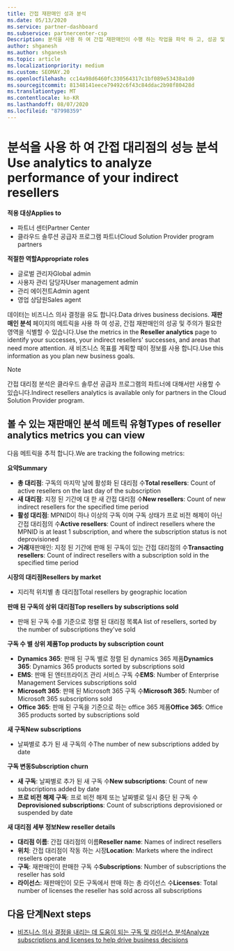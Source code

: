 ```yaml
---
title: 간접 재판매인 성과 분석
ms.date: 05/13/2020
ms.service: partner-dashboard
ms.subservice: partnercenter-csp
Description: 분석을 사용 하 여 간접 재판매인이 수행 하는 작업을 파악 하 고, 성공 및 영역에서 더 많은 주의가 필요할 수 있습니다.
author: shganesh
ms.author: shganesh
ms.topic: article
ms.localizationpriority: medium
ms.custom: SEOMAY.20
ms.openlocfilehash: cc14a98d6460fc330564317c1bf089e53438a1d0
ms.sourcegitcommit: 81348141eece79492c6f43c84ddac2b98f80428d
ms.translationtype: MT
ms.contentlocale: ko-KR
ms.lasthandoff: 08/07/2020
ms.locfileid: "87998359"
---
```

# <a name="use-analytics-to-analyze-performance-of-your-indirect-resellers"></a><span data-ttu-id="ad9a6-103">분석을 사용 하 여 간접 대리점의 성능 분석</span><span class="sxs-lookup"><span data-stu-id="ad9a6-103">Use analytics to analyze performance of your indirect resellers</span></span>

<span data-ttu-id="ad9a6-104">**적용 대상**</span><span class="sxs-lookup"><span data-stu-id="ad9a6-104">**Applies to**</span></span>

- <span data-ttu-id="ad9a6-105">파트너 센터</span><span class="sxs-lookup"><span data-stu-id="ad9a6-105">Partner Center</span></span>
- <span data-ttu-id="ad9a6-106">클라우드 솔루션 공급자 프로그램 파트너</span><span class="sxs-lookup"><span data-stu-id="ad9a6-106">Cloud Solution Provider program partners</span></span>

<span data-ttu-id="ad9a6-107">**적절한 역할**</span><span class="sxs-lookup"><span data-stu-id="ad9a6-107">**Appropriate roles**</span></span>

- <span data-ttu-id="ad9a6-108">글로벌 관리자</span><span class="sxs-lookup"><span data-stu-id="ad9a6-108">Global admin</span></span>
- <span data-ttu-id="ad9a6-109">사용자 관리 담당자</span><span class="sxs-lookup"><span data-stu-id="ad9a6-109">User management admin</span></span>
- <span data-ttu-id="ad9a6-110">관리 에이전트</span><span class="sxs-lookup"><span data-stu-id="ad9a6-110">Admin agent</span></span>
- <span data-ttu-id="ad9a6-111">영업 상담원</span><span class="sxs-lookup"><span data-stu-id="ad9a6-111">Sales agent</span></span>

<span data-ttu-id="ad9a6-112">데이터는 비즈니스 의사 결정을 유도 합니다.</span><span class="sxs-lookup"><span data-stu-id="ad9a6-112">Data drives business decisions.</span></span> <span data-ttu-id="ad9a6-113">**재판매인 분석** 페이지의 메트릭을 사용 하 여 성공, 간접 재판매인의 성공 및 주의가 필요한 영역을 식별할 수 있습니다.</span><span class="sxs-lookup"><span data-stu-id="ad9a6-113">Use the metrics in the **Reseller analytics** page to identify your successes, your indirect resellers' successes, and areas that need more attention.</span></span> <span data-ttu-id="ad9a6-114">새 비즈니스 목표를 계획할 때이 정보를 사용 합니다.</span><span class="sxs-lookup"><span data-stu-id="ad9a6-114">Use this information as you plan new business goals.</span></span>

> [!NOTE]
> <span data-ttu-id="ad9a6-115">간접 대리점 분석은 클라우드 솔루션 공급자 프로그램의 파트너에 대해서만 사용할 수 있습니다.</span><span class="sxs-lookup"><span data-stu-id="ad9a6-115">Indirect resellers analytics is available only for partners in the Cloud Solution Provider program.</span></span>

## <a name="types-of-reseller-analytics-metrics-you-can-view"></a><span data-ttu-id="ad9a6-116">볼 수 있는 재판매인 분석 메트릭 유형</span><span class="sxs-lookup"><span data-stu-id="ad9a6-116">Types of reseller analytics metrics you can view</span></span>

<span data-ttu-id="ad9a6-117">다음 메트릭을 추적 합니다.</span><span class="sxs-lookup"><span data-stu-id="ad9a6-117">We are tracking the following metrics:</span></span>

<span data-ttu-id="ad9a6-118">**요약**</span><span class="sxs-lookup"><span data-stu-id="ad9a6-118">**Summary**</span></span>  
 - <span data-ttu-id="ad9a6-119">**총 대리점**: 구독의 마지막 날에 활성화 된 대리점 수</span><span class="sxs-lookup"><span data-stu-id="ad9a6-119">**Total resellers**: Count of active resellers on the last day of the subscription</span></span>  
 - <span data-ttu-id="ad9a6-120">**새 대리점**: 지정 된 기간에 대 한 새 간접 대리점 수</span><span class="sxs-lookup"><span data-stu-id="ad9a6-120">**New resellers**: Count of new indirect resellers for the specified time period</span></span>  
 - <span data-ttu-id="ad9a6-121">**활성 대리점**: MPNID이 하나 이상의 구독 이며 구독 상태가 프로 비전 해제이 아닌 간접 대리점의 수</span><span class="sxs-lookup"><span data-stu-id="ad9a6-121">**Active resellers**: Count of indirect resellers where the MPNID is at least 1 subscription, and where the subscription status is not deprovisioned</span></span>  
 - <span data-ttu-id="ad9a6-122">**거래**재판매인: 지정 된 기간에 판매 된 구독이 있는 간접 대리점의 수</span><span class="sxs-lookup"><span data-stu-id="ad9a6-122">**Transacting resellers**: Count of indirect resellers with a subscription sold in the specified time period</span></span>  

<span data-ttu-id="ad9a6-123">**시장의 대리점**</span><span class="sxs-lookup"><span data-stu-id="ad9a6-123">**Resellers by market**</span></span>  
 - <span data-ttu-id="ad9a6-124">지리적 위치별 총 대리점</span><span class="sxs-lookup"><span data-stu-id="ad9a6-124">Total resellers by geographic location</span></span>  

<span data-ttu-id="ad9a6-125">**판매 된 구독의 상위 대리점**</span><span class="sxs-lookup"><span data-stu-id="ad9a6-125">**Top resellers by subscriptions sold**</span></span>
 - <span data-ttu-id="ad9a6-126">판매 된 구독 수를 기준으로 정렬 된 대리점 목록</span><span class="sxs-lookup"><span data-stu-id="ad9a6-126">A list of resellers, sorted by the number of subscriptions they've sold</span></span>  

<span data-ttu-id="ad9a6-127">**구독 수 별 상위 제품**</span><span class="sxs-lookup"><span data-stu-id="ad9a6-127">**Top products by subscription count**</span></span>  
 - <span data-ttu-id="ad9a6-128">**Dynamics 365**: 판매 된 구독 별로 정렬 된 dynamics 365 제품</span><span class="sxs-lookup"><span data-stu-id="ad9a6-128">**Dynamics 365**: Dynamics 365 products sorted by subscriptions sold</span></span>  
 - <span data-ttu-id="ad9a6-129">**EMS**: 판매 된 엔터프라이즈 관리 서비스 구독 수</span><span class="sxs-lookup"><span data-stu-id="ad9a6-129">**EMS**: Number of Enterprise Management Services subscriptions sold</span></span>  
 - <span data-ttu-id="ad9a6-130">**Microsoft 365**: 판매 된 Microsoft 365 구독 수</span><span class="sxs-lookup"><span data-stu-id="ad9a6-130">**Microsoft 365**: Number of Microsoft 365 subscriptions sold</span></span>  
 - <span data-ttu-id="ad9a6-131">**Office 365**: 판매 된 구독을 기준으로 하는 office 365 제품</span><span class="sxs-lookup"><span data-stu-id="ad9a6-131">**Office 365**: Office 365 products sorted by subscriptions sold</span></span>  

<span data-ttu-id="ad9a6-132">**새 구독**</span><span class="sxs-lookup"><span data-stu-id="ad9a6-132">**New subscriptions**</span></span>  
 - <span data-ttu-id="ad9a6-133">날짜별로 추가 된 새 구독의 수</span><span class="sxs-lookup"><span data-stu-id="ad9a6-133">The number of new subscriptions added by date</span></span>  

<span data-ttu-id="ad9a6-134">**구독 변동**</span><span class="sxs-lookup"><span data-stu-id="ad9a6-134">**Subscription churn**</span></span>  
 - <span data-ttu-id="ad9a6-135">**새 구독**: 날짜별로 추가 된 새 구독 수</span><span class="sxs-lookup"><span data-stu-id="ad9a6-135">**New subscriptions**: Count of new subscriptions added by date</span></span>  
 - <span data-ttu-id="ad9a6-136">**프로 비전 해제 구독**: 프로 비전 해제 또는 날짜별로 일시 중단 된 구독 수</span><span class="sxs-lookup"><span data-stu-id="ad9a6-136">**Deprovisioned subscriptions**: Count of subscriptions deprovisioned or suspended by date</span></span>  

<span data-ttu-id="ad9a6-137">**새 대리점 세부 정보**</span><span class="sxs-lookup"><span data-stu-id="ad9a6-137">**New reseller details**</span></span>  
 - <span data-ttu-id="ad9a6-138">**대리점 이름**: 간접 대리점의 이름</span><span class="sxs-lookup"><span data-stu-id="ad9a6-138">**Reseller name**: Names of indirect resellers</span></span>  
 - <span data-ttu-id="ad9a6-139">**위치**: 간접 대리점이 작동 하는 시장</span><span class="sxs-lookup"><span data-stu-id="ad9a6-139">**Location**: Markets where the indirect resellers operate</span></span>  
 - <span data-ttu-id="ad9a6-140">**구독**: 재판매인이 판매한 구독 수</span><span class="sxs-lookup"><span data-stu-id="ad9a6-140">**Subscriptions**: Number of subscriptions the reseller has sold</span></span>  
 - <span data-ttu-id="ad9a6-141">**라이선스**: 재판매인이 모든 구독에서 판매 하는 총 라이선스 수</span><span class="sxs-lookup"><span data-stu-id="ad9a6-141">**Licenses**: Total number of licenses the reseller has sold across all subscriptions</span></span>  
  
## <a name="next-steps"></a><span data-ttu-id="ad9a6-142">다음 단계</span><span class="sxs-lookup"><span data-stu-id="ad9a6-142">Next steps</span></span>

- [<span data-ttu-id="ad9a6-143">비즈니스 의사 결정을 내리는 데 도움이 되는 구독 및 라이선스 분석</span><span class="sxs-lookup"><span data-stu-id="ad9a6-143">Analyze subscriptions and licenses to help drive business decisions</span></span>](analyze-subscriptions-licenses.md)